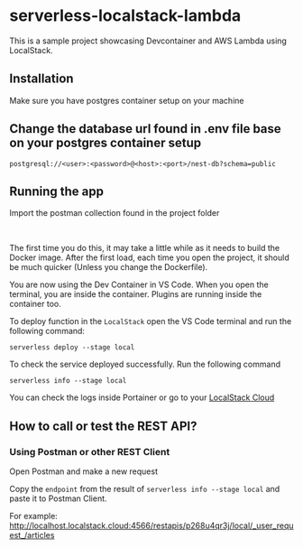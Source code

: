 # serverless-localstack-lambda

This is a sample project showcasing Devcontainer and AWS Lambda using LocalStack.

## Installation

Make sure you have postgres container setup on your machine

## Change the database url found in .env file base on your postgres container setup

```
postgresql://<user>:<password>@<host>:<port>/nest-db?schema=public
```

## Running the app

Import the postman collection found in the project folder

<br>

The first time you do this, it may take a little while as it needs to build the Docker image. After the first load, each time you open the project, it should be much quicker (Unless you change the Dockerfile).

You are now using the Dev Container in VS Code. When you open the terminal, you are inside the container. Plugins are running inside the container too.

To deploy function in the `LocalStack` open the VS Code terminal and run the following command:

```
serverless deploy --stage local
```

To check the service deployed successfully. Run the following command

```
serverless info --stage local
```

You can check the logs inside Portainer or go to your [LocalStack Cloud](https://app.localstack.cloud)

## How to call or test the REST API?


### Using Postman or other REST Client

Open Postman and make a new request

Copy the `endpoint` from the result of `serverless info --stage local` and paste it to Postman Client. 

For example: http://localhost.localstack.cloud:4566/restapis/p268u4qr3j/local/_user_request_/articles